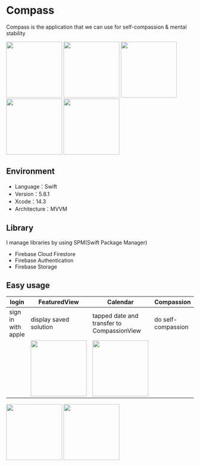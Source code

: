 # Compass
Compass is the application that we can use for self-compassion & mental stability
<p>
<img src="https://github.com/Aki-Ito/SC/assets/60352606/26c83dd0-1007-4fa8-abbc-8f5c275a82e4" width="150">
<img src="https://github.com/Aki-Ito/SC/assets/60352606/5e999fb8-3bcf-4b6e-bcf4-ab2df6ea2e34" width="150">
<img src="https://github.com/Aki-Ito/SC/assets/60352606/31a45c61-c7d5-443b-8193-2f7c37ba92cf" width="150">
<img src="https://github.com/Aki-Ito/SC/assets/60352606/b8c4216d-8f4e-4729-a2c2-829905da6abd" width="150">
<img src="https://github.com/Aki-Ito/SC/assets/60352606/35e66b54-71ab-44ec-9c1b-1f5d17a80ed5" width="150">
</p>

## Environment
- Language：Swift
- Version：5.8.1
- Xcode：14.3
- Architecture：MVVM

## Library
I manage libraries by using SPM(Swift Package Manager)
- Firebase Cloud Firestore
- Firebase Authentication
- Firebase Storage

## Easy usage
|     login     | FeaturedView  |   Calendar    |  Compassion   |
| ------------- | ------------- | ------------- | ------------- |
| sign in with apple  | display saved solution  | tapped date and transfer to CompassionView  | do self-compassion  |
||<div style="text-align: center;"><img src="https://github.com/Aki-Ito/SC/assets/60352606/a5057492-eec4-436b-a10c-d7af9abc4a32" width="150"></div>|<div style="text-align: center;"><img src="https://github.com/Aki-Ito/SC/assets/60352606/02bec4ea-f0c9-4050-8267-83cb688d6aad" width="150"></div>||


<img src="" width="150">
<img src="" width="150">
<div style="text-align: center;">
</div>
